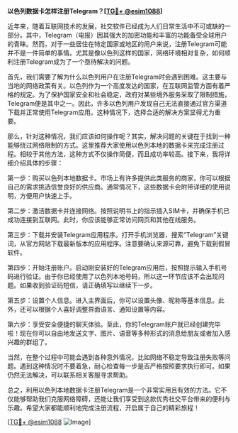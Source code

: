 **以色列数据卡怎样注册Telegram？[[TG💪+ @esim1088](https://t.me/s/esim1088)]**

近年来，随着互联网技术的发展，社交软件已经成为人们日常生活中不可或缺的一部分。其中，Telegram（电报）因其强大的加密功能和丰富的功能备受全球用户的青睐。然而，对于一些居住在特定国家或地区的用户来说，注册Telegram可能并不是一件简单的事情。尤其是像以色列这样的国家，网络环境相对复杂，如何顺利注册Telegram成为了一个亟待解决的问题。

首先，我们需要了解为什么以色列用户在注册Telegram时会遇到困难。这主要与当地的网络政策有关。以色列作为一个高度发达的国家，在互联网监管方面有着严格的规定。为了保护国家安全和社会稳定，政府对某些境外服务采取了限制措施，Telegram便是其中之一。因此，许多以色列用户发现自己无法直接通过官方渠道下载并正常使用Telegram应用。这种情况下，选择合适的解决方案显得尤为重要。

那么，针对这种情况，我们应该如何操作呢？其实，解决问题的关键在于找到一种能够绕过网络限制的方式。这里推荐大家使用以色列本地的数据卡来完成注册过程。相较于其他方法，这种方式不仅操作简便，而且成功率较高。接下来，我将详细介绍具体的步骤：

第一步：购买以色列本地数据卡。市场上有许多提供此类服务的商家，你可以根据自己的需求挑选信誉良好的供应商。通常情况下，这些数据卡会附带详细的使用说明，方便用户快速上手。

第二步：激活数据卡并连接网络。按照说明书上的指示插入SIM卡，并确保手机已成功连接到互联网。此时，你应该能够正常访问网页和其他在线服务。

第三步：下载并安装Telegram应用程序。打开手机浏览器，搜索“Telegram”关键词，从官方网站下载最新版本的应用程序。注意要确认来源可靠，避免下载到假冒软件。

第四步：开始注册账户。启动刚安装好的Telegram应用后，按照提示输入手机号码进行验证。由于你已经使用了以色列本地号码，所以这一环节应该不会出现问题。如果收到验证码短信，请正确填写以继续下一步。

第五步：设置个人信息。进入主界面后，你可以设置头像、昵称等基本信息。此外，还可以根据个人喜好调整界面语言、通知设置等内容。

第六步：享受安全便捷的聊天体验。至此，你的Telegram账户就已经创建完毕啦！现在你可以自由地发送文字、图片、语音等多种形式的消息给朋友或者加入感兴趣的群组了。

当然，在整个过程中可能会遇到各种意外情况，比如网络不稳定导致注册失败等问题。遇到这种情况时不要着急，耐心检查每一步是否严格按照要求执行即可。如果仍然无法解决，可以联系相关客服寻求帮助。

总之，利用以色列本地数据卡注册Telegram是一个非常实用且有效的方法。它不仅能够帮助我们克服网络障碍，还能让我们享受到这款优秀社交平台带来的便利与乐趣。希望大家都能顺利地完成注册流程，开启属于自己的精彩旅程！

[[TG💪+ @esim1088](https://t.me/s/esim1088) ![Image](https://i.postimg.cc/4NQfJmqS/Snipaste-2025-05-13-00-14-12.png)]